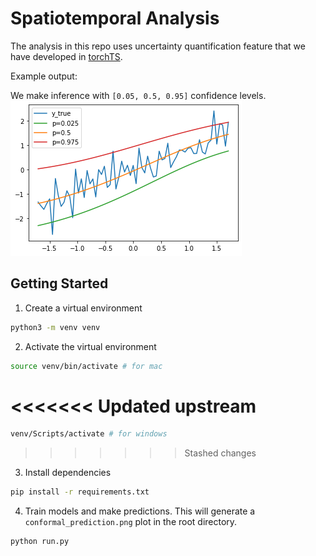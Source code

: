 # Spatiotemporal Analysis

The analysis in this repo uses uncertainty quantification feature that we have developed in [torchTS](https://github.com/Rose-STL-Lab/torchTS).

Example output:

We make inference with `[0.05, 0.5, 0.95]` confidence levels.
![uncertainty_quantification](./static/uncertainty_quantification.png)

## Getting Started

1. Create a virtual environment

```bash
python3 -m venv venv
```

2. Activate the virtual environment

```bash
source venv/bin/activate # for mac
```
<<<<<<< Updated upstream
=======
```bash
venv/Scripts/activate # for windows
```
>>>>>>> Stashed changes

3. Install dependencies

```bash
pip install -r requirements.txt
```

4. Train models and make predictions. This will generate a `conformal_prediction.png` plot in the root directory.

```bash
python run.py
```